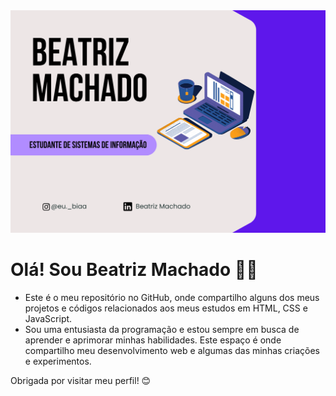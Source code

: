 <img src ="portfolio.png">

# Olá! Sou Beatriz Machado 👋🏾

- Este é o meu repositório no GitHub, onde compartilho alguns dos meus projetos e códigos relacionados aos meus estudos em HTML, CSS e JavaScript.
- Sou uma entusiasta da programação e estou sempre em busca de aprender e aprimorar minhas habilidades. Este espaço é onde compartilho meu desenvolvimento web e algumas das minhas criações e experimentos.

Obrigada por visitar meu perfil! 😊
